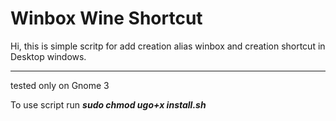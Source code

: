 Winbox Wine Shortcut
=====================
Hi, this is simple scritp for add creation alias winbox and creation shortcut in Desktop windows.
***
tested only on Gnome 3

To use script run ***sudo chmod ugo+x install.sh***
